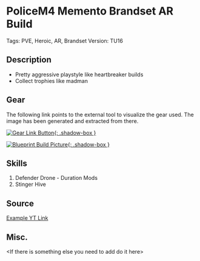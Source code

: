 # PoliceM4 Memento Brandset AR Build 

Tags: PVE, Heroic, AR, Brandset
Version: TU16

## Description

* Pretty aggressive playstyle like heartbreaker builds
* Collect trophies like madman

## Gear

The following link points to the external tool to visualize the gear used.
The image has been generated and extracted from there.

[![Gear Link Button]({{site.baseurl}}/assets/images/gear-button.png){: .shadow-box }](https://mxswat.github.io/mx-division-builds/#/CwZgtATGAMlwjPAnDVtoC5gDY1ngvOOmhvFOFBWCASehhAKw1xT16YqVwf2PB84cHU6kIgwfGgFykXCFwB2FPwggAHHCRL8TWUxFMo8JoLWg9YvjAxMgA)

[![Blueprint Build Picture]({{site.baseurl}}/assets/images/Police-M4-Memento-Brandset.jpg){: .shadow-box }]({{site.baseurl}}/assets/images/Police-M4-Memento-Brandset.jpg)

## Skills

1. Defender Drone - Duration Mods
2. Stinger Hive

## Source

[Example YT Link](https://youtu.be/4iazlXuqUUg?t=813)

## Misc.

\<If there is something else you need to add do it here>